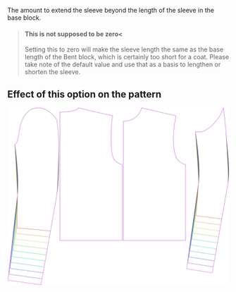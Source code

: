 The amount to extend the sleeve beyond the length of the sleeve in the base block.

> #### This is not supposed to be zero<
>
> Setting this to zero will make the sleeve length the same as the base length of the Bent block,
> which is certainly too short for a coat.
> Please take note of the default value and use that as a basis to lengthen or shorten the sleeve.

## Effect of this option on the pattern

![This image shows the effect of this option by superimposing several variants that have a different value for this option](bent_sleevelengthbonus_sample.svg "Effect of this option on the pattern")
